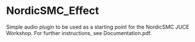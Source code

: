 # NordicSMC_Effect
Simple audio plugin to be used as a starting point for the NordicSMC JUCE Workshop. For further instructions, see Documentation.pdf.
